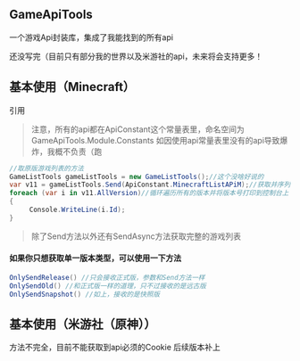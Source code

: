 ## GameApiTools

 一个游戏Api封装库，集成了我能找到的所有api
 
 还没写完（目前只有部分我的世界以及米游社的api，未来将会支持更多！
 
 ## 基本使用（Minecraft）
 引用
 > 注意，所有的api都在ApiConstant这个常量表里，命名空间为GameApiTools.Module.Constants
 > 如因使用api常量表里没有的api导致爆炸，我概不负责（跑
``` c#
//取原版游戏列表的方法
GameListTools gameListTools = new GameListTools();//这个没啥好说的
var v11 = gameListTools.Send(ApiConstant.MinecraftListAPiM);//获取并序列化游戏列表
foreach (var i in v11.AllVersion)//循环遍历所有的版本并将版本号打印到控制台上
{
     Console.WriteLine(i.Id);
}
```
> 除了Send方法以外还有SendAsync方法获取完整的游戏列表
#### 如果你只想获取单一版本类型，可以使用一下方法
``` c#
OnlySendRelease() //只会接收正式版，参数和Send方法一样
OnlySendOld() //和正式版一样的道理，只不过接收的是远古版
OnlySendSnapshot() //如上，接收的是快照版
``` 

## 基本使用（米游社（原神））

方法不完全，目前不能获取到api必须的Cookie
后续版本补上
